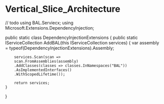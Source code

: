 # Vertical_Slice_Architecture

// todo
using BAL.Serviecx;
using Microsoft.Extensions.DependencyInjection;

public static class DependencyInjectionExtensions
{
    public static IServiceCollection AddBAL(this IServiceCollection services)
    {
        var assembly = typeof(DependencyInjectionExtensions).Assembly;

        services.Scan(scan =>
        scan.FromAssemblies(assembly)
        .AddClasses(classes => classes.InNamespaces("BAL"))
        .AsImplementedInterfaces()
        .WithScopedLifetime());

        return services;
    }
}